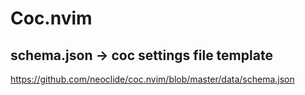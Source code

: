 # Coc.nvim

## schema.json -> coc settings file template

<https://github.com/neoclide/coc.nvim/blob/master/data/schema.json>

